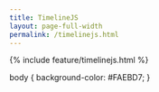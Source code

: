 ```yaml
---
title: TimelineJS
layout: page-full-width
permalink: /timelinejs.html
---
```

{% include feature/timelinejs.html %}

body {
	background-color: #FAEBD7;
}
